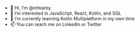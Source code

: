 - 👋 Hi, I’m @mfearby
- 👀 I’m interested in JavaScript, React, Kotlin, and SQL
- 🌱 I’m currently learning Kotlin Multiplatform in my own time
- 📫 You can reach me on LinkedIn or Twitter

<!---
mfearby/mfearby is a ✨ special ✨ repository because its `README.md` (this file) appears on your GitHub profile.
You can click the Preview link to take a look at your changes.
--->
